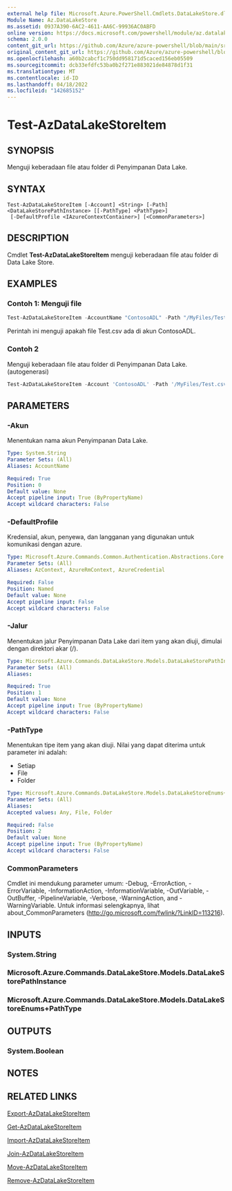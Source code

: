 ```yaml
---
external help file: Microsoft.Azure.PowerShell.Cmdlets.DataLakeStore.dll-Help.xml
Module Name: Az.DataLakeStore
ms.assetid: 0937A390-6AC2-4611-AA6C-99936AC0ABFD
online version: https://docs.microsoft.com/powershell/module/az.datalakestore/test-azdatalakestoreitem
schema: 2.0.0
content_git_url: https://github.com/Azure/azure-powershell/blob/main/src/DataLakeStore/DataLakeStore/help/Test-AzDataLakeStoreItem.md
original_content_git_url: https://github.com/Azure/azure-powershell/blob/main/src/DataLakeStore/DataLakeStore/help/Test-AzDataLakeStoreItem.md
ms.openlocfilehash: a60b2cabcf1c750dd958171d5caced156eb05509
ms.sourcegitcommit: dcb33efdfc53ba0b2f271e883021de84878d1f31
ms.translationtype: MT
ms.contentlocale: id-ID
ms.lasthandoff: 04/18/2022
ms.locfileid: "142685152"
---
```

# Test-AzDataLakeStoreItem

## SYNOPSIS
Menguji keberadaan file atau folder di Penyimpanan Data Lake.

## SYNTAX

```
Test-AzDataLakeStoreItem [-Account] <String> [-Path] <DataLakeStorePathInstance> [[-PathType] <PathType>]
 [-DefaultProfile <IAzureContextContainer>] [<CommonParameters>]
```

## DESCRIPTION
Cmdlet **Test-AzDataLakeStoreItem** menguji keberadaan file atau folder di Data Lake Store.

## EXAMPLES

### Contoh 1: Menguji file
```powershell
Test-AzDataLakeStoreItem -AccountName "ContosoADL" -Path "/MyFiles/Test.csv"
```

Perintah ini menguji apakah file Test.csv ada di akun ContosoADL.

### Contoh 2

Menguji keberadaan file atau folder di Penyimpanan Data Lake. (autogenerasi)

<!-- Aladdin Generated Example -->
```powershell
Test-AzDataLakeStoreItem -Account 'ContosoADL' -Path '/MyFiles/Test.csv' -PathType Any
```

## PARAMETERS

### -Akun
Menentukan nama akun Penyimpanan Data Lake.

```yaml
Type: System.String
Parameter Sets: (All)
Aliases: AccountName

Required: True
Position: 0
Default value: None
Accept pipeline input: True (ByPropertyName)
Accept wildcard characters: False
```

### -DefaultProfile
Kredensial, akun, penyewa, dan langganan yang digunakan untuk komunikasi dengan azure.

```yaml
Type: Microsoft.Azure.Commands.Common.Authentication.Abstractions.Core.IAzureContextContainer
Parameter Sets: (All)
Aliases: AzContext, AzureRmContext, AzureCredential

Required: False
Position: Named
Default value: None
Accept pipeline input: False
Accept wildcard characters: False
```

### -Jalur
Menentukan jalur Penyimpanan Data Lake dari item yang akan diuji, dimulai dengan direktori akar (/).

```yaml
Type: Microsoft.Azure.Commands.DataLakeStore.Models.DataLakeStorePathInstance
Parameter Sets: (All)
Aliases:

Required: True
Position: 1
Default value: None
Accept pipeline input: True (ByPropertyName)
Accept wildcard characters: False
```

### -PathType
Menentukan tipe item yang akan diuji.
Nilai yang dapat diterima untuk parameter ini adalah:
- Setiap 
- File 
- Folder

```yaml
Type: Microsoft.Azure.Commands.DataLakeStore.Models.DataLakeStoreEnums+PathType
Parameter Sets: (All)
Aliases:
Accepted values: Any, File, Folder

Required: False
Position: 2
Default value: None
Accept pipeline input: True (ByPropertyName)
Accept wildcard characters: False
```

### CommonParameters
Cmdlet ini mendukung parameter umum: -Debug, -ErrorAction, -ErrorVariable, -InformationAction, -InformationVariable, -OutVariable, -OutBuffer, -PipelineVariable, -Verbose, -WarningAction, and -WarningVariable. Untuk informasi selengkapnya, lihat about_CommonParameters (http://go.microsoft.com/fwlink/?LinkID=113216).

## INPUTS

### System.String

### Microsoft.Azure.Commands.DataLakeStore.Models.DataLakeStorePathInstance

### Microsoft.Azure.Commands.DataLakeStore.Models.DataLakeStoreEnums+PathType

## OUTPUTS

### System.Boolean

## NOTES

## RELATED LINKS

[Export-AzDataLakeStoreItem](./Export-AzDataLakeStoreItem.md)

[Get-AzDataLakeStoreItem](./Get-AzDataLakeStoreItem.md)

[Import-AzDataLakeStoreItem](./Import-AzDataLakeStoreItem.md)

[Join-AzDataLakeStoreItem](./Join-AzDataLakeStoreItem.md)

[Move-AzDataLakeStoreItem](./Move-AzDataLakeStoreItem.md)

[Remove-AzDataLakeStoreItem](./Remove-AzDataLakeStoreItem.md)



